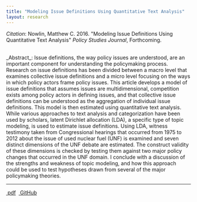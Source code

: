 ```yaml
---
title: "Modeling Issue Definitions Using Quantitative Text Analysis"
layout: research
---
```


_Citation_: Nowlin, Matthew C. 2016.  "Modeling Issue Definitions Using Quantitative Text Analysis" _Policy Studies Journal_, Forthcoming.

<br />
_Abstract_: Issue definitions, the way policy issues are understood, are an important component for understanding the policymaking process. Research on issue definitions has been divided between a macro level that examines collective issue definitions and a micro level focusing on the ways in which policy actors frame policy issues. This article develops a model of issue definitions that assumes issues are multidimensional, competition exists among policy actors in defining issues, and that collective issue definitions can be understood as the aggregation of individual issue definitions. This model is then estimated using quantitative text analysis. While various approaches to text analysis and categorization have been used by scholars, latent Dirichlet allocation (LDA), a specific type of topic modeling, is used to estimate issue definitions. Using LDA, witness testimony taken from Congressional hearings that occurred from 1975 to 2012 about the issue of used nuclear fuel (UNF) is examined and seven distinct dimensions of the UNF debate are estimated. The construct validity of these dimensions is checked by testing them against two major policy changes that occurred in the UNF domain. I conclude with a discussion of the strengths and weakness of topic modeling, and how this approach could be used to test hypotheses drawn from several of the major policymaking theories.

<hr class="separator">

<p><a href="{{ site.url }}/files/psj2015.pdf"><i class="fa fa-file-pdf-o"></i>&nbsp;pdf</a>&nbsp;&nbsp;<a href="https://github.com/mnowlin/IssueDefinitions"><i class="fa fa-github"></i>&nbsp;GitHub</a></p>
